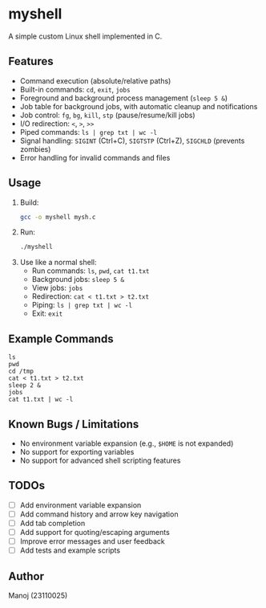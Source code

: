 # myshell

A simple custom Linux shell implemented in C.

## Features
- Command execution (absolute/relative paths)
- Built-in commands: `cd`, `exit`, `jobs`
- Foreground and background process management (`sleep 5 &`)
- Job table for background jobs, with automatic cleanup and notifications
- Job control: `fg`, `bg`, `kill`, `stp` (pause/resume/kill jobs)
- I/O redirection: `<`, `>`, `>>`
- Piped commands: `ls | grep txt | wc -l`
- Signal handling: `SIGINT` (Ctrl+C), `SIGTSTP` (Ctrl+Z), `SIGCHLD` (prevents zombies)
- Error handling for invalid commands and files

## Usage
1. Build:
   ```bash
   gcc -o myshell mysh.c
   ```
2. Run:
   ```bash
   ./myshell
   ```
3. Use like a normal shell:
   - Run commands: `ls`, `pwd`, `cat t1.txt`
   - Background jobs: `sleep 5 &`
   - View jobs: `jobs`
   - Redirection: `cat < t1.txt > t2.txt`
   - Piping: `ls | grep txt | wc -l`
   - Exit: `exit`

## Example Commands
```
ls
pwd
cd /tmp
cat < t1.txt > t2.txt
sleep 2 &
jobs
cat t1.txt | wc -l
```

## Known Bugs / Limitations
- No environment variable expansion (e.g., `$HOME` is not expanded)
- No support for exporting variables
- No support for advanced shell scripting features

## TODOs
- [ ] Add environment variable expansion
- [ ] Add command history and arrow key navigation
- [ ] Add tab completion
- [ ] Add support for quoting/escaping arguments
- [ ] Improve error messages and user feedback
- [ ] Add tests and example scripts

## Author
Manoj (23110025)
